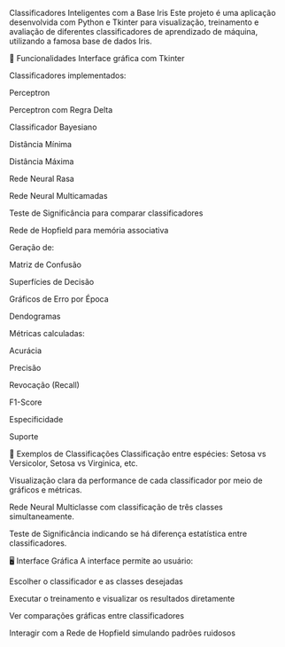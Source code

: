  Classificadores Inteligentes com a Base Iris
Este projeto é uma aplicação desenvolvida com Python e Tkinter para visualização, treinamento e avaliação de diferentes classificadores de aprendizado de máquina, utilizando a famosa base de dados Iris.

📌 Funcionalidades
Interface gráfica com Tkinter

Classificadores implementados:

Perceptron

Perceptron com Regra Delta

Classificador Bayesiano

Distância Mínima

Distância Máxima

Rede Neural Rasa

Rede Neural Multicamadas

Teste de Significância para comparar classificadores

Rede de Hopfield para memória associativa

Geração de:

Matriz de Confusão

Superfícies de Decisão

Gráficos de Erro por Época

Dendogramas

Métricas calculadas:

Acurácia

Precisão

Revocação (Recall)

F1-Score

Especificidade

Suporte

🧠 Exemplos de Classificações
Classificação entre espécies: Setosa vs Versicolor, Setosa vs Virginica, etc.

Visualização clara da performance de cada classificador por meio de gráficos e métricas.

Rede Neural Multiclasse com classificação de três classes simultaneamente.

Teste de Significância indicando se há diferença estatística entre classificadores.

🖥️ Interface Gráfica
A interface permite ao usuário:

Escolher o classificador e as classes desejadas

Executar o treinamento e visualizar os resultados diretamente

Ver comparações gráficas entre classificadores

Interagir com a Rede de Hopfield simulando padrões ruidosos
